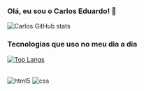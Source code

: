 ### Olá, eu sou o Carlos Eduardo! 👋

![Carlos GitHub stats](https://github-readme-stats.vercel.app/api?username=CarlosMRCT&show_icons=true&theme=dracula)

### Tecnologias que uso no meu dia a dia
[![Top Langs](https://github-readme-stats.vercel.app/api/top-langs/?username=CarlosMRCT)](https://github.com/CarlosMRCT/github-readme-stats)
<div style="display: inline_block"><br/>
  <img align="center" src="https://img.shields.io/badge/HTML5-E34F26?style=for-the-badge&logo=html5&logoColor=white" alt="html5"/>
  <img align="center" src="https://img.shields.io/badge/CSS3-1572B6?style=for-the-badge&logo=css3&logoColor=white" alt="css"/>
  <img align="center" src="https://img.shields.io/badge/java-%23ED8B00.svg?style=for-the-badge&logo=openjdk&logoColor=white)" alt="Java/>
  </br>

  
</div></br>

Transformando a programação em algo além de uma profissão, tornando-a uma verdadeira paixão.
